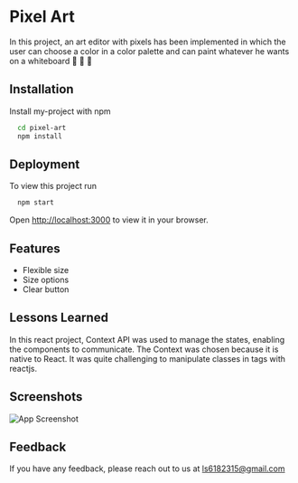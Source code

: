 
# Pixel Art

In this project, an art editor with pixels has been implemented in which the user can choose a color in a color palette and can paint whatever he wants on a whiteboard 🎨 🧑 🎨

## Installation

Install my-project with npm

```bash
  cd pixel-art
  npm install
```
    
## Deployment

To view this project run

```bash
  npm start
```
Open [http://localhost:3000](http://localhost:3000) to view it in your browser.



## Features

- Flexible size
- Size options
- Clear button


## Lessons Learned

In this react project, Context API was used to manage the states, enabling the components to communicate. The Context was chosen because it is native to React. It was quite challenging to manipulate classes in tags with reactjs.

## Screenshots

![App Screenshot](https://via.placeholder.com/468x300?text=App+Screenshot+Here)


## Feedback

If you have any feedback, please reach out to us at ls6182315@gmail.com


